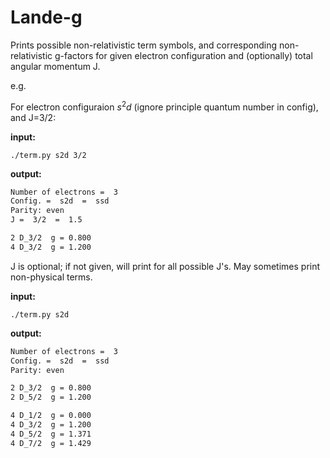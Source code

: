 # Lande-g

Prints possible non-relativistic term symbols, and corresponding non-relativistic g-factors for given electron configuration and (optionally) total angular momentum J.

e.g.

For electron configuraion $s^2d$ (ignore principle quantum number in config), and J=3/2:

**input:**

`./term.py s2d 3/2`

**output:**

```txt
Number of electrons =  3
Config. =  s2d  =  ssd
Parity: even
J =  3/2  =  1.5

2 D_3/2  g = 0.800
4 D_3/2  g = 1.200
```

J is optional; if not given, will print for all possible J's.
May sometimes print non-physical terms.

**input:**

`./term.py s2d`

**output:**

```txt
Number of electrons =  3
Config. =  s2d  =  ssd
Parity: even

2 D_3/2  g = 0.800
2 D_5/2  g = 1.200

4 D_1/2  g = 0.000
4 D_3/2  g = 1.200
4 D_5/2  g = 1.371
4 D_7/2  g = 1.429
```
